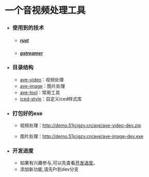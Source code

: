 # 一个音视频处理工具

- ### 使用到的技术
    - ##### [rust](https://www.rust-lang.org)
    - ##### [gstreamer](https://gstreamer.freedesktop.org)

- ### 目录结构
    + [ave-video](./ave-video)：视频处理
    + [ave-image](./ave-image)：图片处理
    + [ave-tool](./ave-tool)：常用工具
    + [iced-style](./iced-style)：自定义iced样式库

- ### 打包好的exe
    + 视频处理：http://demo.51jcjgzy.cn/ave/ave-video-dev.zip

    + 图片处理：http://demo.51jcjgzy.cn/ave/ave-image-dev.exe


- ### 开发进度
    + 如果有兴趣参与,可以先查看[开发进度](https://github.com/schizobulia/ave/projects/1)。
    + 添加新功能,请先Pr到dev分支
